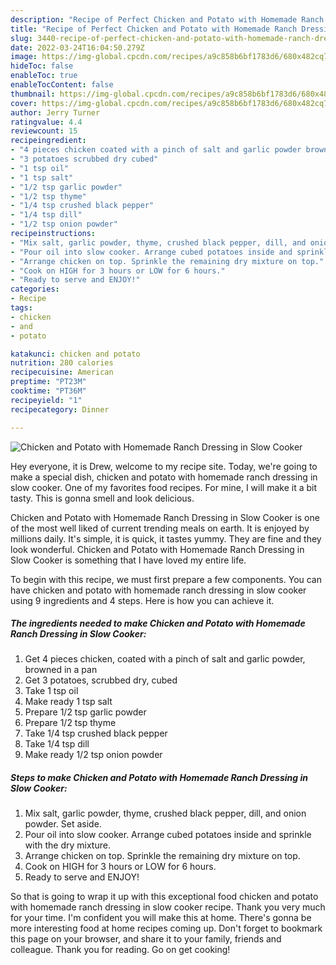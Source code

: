 ```yaml
---
description: "Recipe of Perfect Chicken and Potato with Homemade Ranch Dressing in Slow Cooker"
title: "Recipe of Perfect Chicken and Potato with Homemade Ranch Dressing in Slow Cooker"
slug: 3440-recipe-of-perfect-chicken-and-potato-with-homemade-ranch-dressing-in-slow-cooker
date: 2022-03-24T16:04:50.279Z
image: https://img-global.cpcdn.com/recipes/a9c858b6bf1783d6/680x482cq70/chicken-and-potato-with-homemade-ranch-dressing-in-slow-cooker-recipe-main-photo.jpg
hideToc: false
enableToc: true
enableTocContent: false
thumbnail: https://img-global.cpcdn.com/recipes/a9c858b6bf1783d6/680x482cq70/chicken-and-potato-with-homemade-ranch-dressing-in-slow-cooker-recipe-main-photo.jpg
cover: https://img-global.cpcdn.com/recipes/a9c858b6bf1783d6/680x482cq70/chicken-and-potato-with-homemade-ranch-dressing-in-slow-cooker-recipe-main-photo.jpg
author: Jerry Turner
ratingvalue: 4.4
reviewcount: 15
recipeingredient:
- "4 pieces chicken coated with a pinch of salt and garlic powder browned in a pan"
- "3 potatoes scrubbed dry cubed"
- "1 tsp oil"
- "1 tsp salt"
- "1/2 tsp garlic powder"
- "1/2 tsp thyme"
- "1/4 tsp crushed black pepper"
- "1/4 tsp dill"
- "1/2 tsp onion powder"
recipeinstructions:
- "Mix salt, garlic powder, thyme, crushed black pepper, dill, and onion powder. Set aside."
- "Pour oil into slow cooker. Arrange cubed potatoes inside and sprinkle with the dry mixture."
- "Arrange chicken on top. Sprinkle the remaining dry mixture on top."
- "Cook on HIGH for 3 hours or LOW for 6 hours."
- "Ready to serve and ENJOY!"
categories:
- Recipe
tags:
- chicken
- and
- potato

katakunci: chicken and potato 
nutrition: 280 calories
recipecuisine: American
preptime: "PT23M"
cooktime: "PT36M"
recipeyield: "1"
recipecategory: Dinner

---
```



![Chicken and Potato with Homemade Ranch Dressing in Slow Cooker](https://img-global.cpcdn.com/recipes/a9c858b6bf1783d6/680x482cq70/chicken-and-potato-with-homemade-ranch-dressing-in-slow-cooker-recipe-main-photo.jpg)

Hey everyone, it is Drew, welcome to my recipe site. Today, we're going to make a special dish, chicken and potato with homemade ranch dressing in slow cooker. One of my favorites food recipes. For mine, I will make it a bit tasty. This is gonna smell and look delicious.

Chicken and Potato with Homemade Ranch Dressing in Slow Cooker is one of the most well liked of current trending meals on earth. It is enjoyed by millions daily. It's simple, it is quick, it tastes yummy. They are fine and they look wonderful. Chicken and Potato with Homemade Ranch Dressing in Slow Cooker is something that I have loved my entire life.




To begin with this recipe, we must first prepare a few components. You can have chicken and potato with homemade ranch dressing in slow cooker using 9 ingredients and 4 steps. Here is how you can achieve it.

<!--inarticleads1-->

##### The ingredients needed to make Chicken and Potato with Homemade Ranch Dressing in Slow Cooker:

1. Get 4 pieces chicken, coated with a pinch of salt and garlic powder, browned in a pan
1. Get 3 potatoes, scrubbed dry, cubed
1. Take 1 tsp oil
1. Make ready 1 tsp salt
1. Prepare 1/2 tsp garlic powder
1. Prepare 1/2 tsp thyme
1. Take 1/4 tsp crushed black pepper
1. Take 1/4 tsp dill
1. Make ready 1/2 tsp onion powder




<!--inarticleads2-->

##### Steps to make Chicken and Potato with Homemade Ranch Dressing in Slow Cooker:

1. Mix salt, garlic powder, thyme, crushed black pepper, dill, and onion powder. Set aside.
1. Pour oil into slow cooker. Arrange cubed potatoes inside and sprinkle with the dry mixture.
1. Arrange chicken on top. Sprinkle the remaining dry mixture on top.
1. Cook on HIGH for 3 hours or LOW for 6 hours.
1. Ready to serve and ENJOY!



So that is going to wrap it up with this exceptional food chicken and potato with homemade ranch dressing in slow cooker recipe. Thank you very much for your time. I'm confident you will make this at home. There's gonna be more interesting food at home recipes coming up. Don't forget to bookmark this page on your browser, and share it to your family, friends and colleague. Thank you for reading. Go on get cooking!
